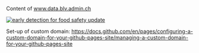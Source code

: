 Content of www.data.blv.admin.ch

[![early detection for food safety update](https://github.com/BLV-OSAV-USAV/data.blv.admin.ch/actions/workflows/early_detection_for_food_safety_data_download.yml/badge.svg)](https://github.com/BLV-OSAV-USAV/data.blv.admin.ch/actions/workflows/early_detection_for_food_safety_data_download.yml)

Set-up of custom domain:
https://docs.github.com/en/pages/configuring-a-custom-domain-for-your-github-pages-site/managing-a-custom-domain-for-your-github-pages-site
